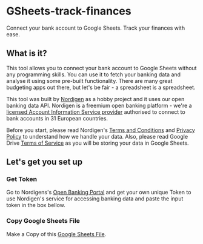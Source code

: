 # GSheets-track-finances

Connect your bank account to Google Sheets.
Track your finances with ease.

## What is it?

This tool allows you to connect your bank account to Google Sheets without any programming skills. You can use it to fetch your banking data and analyse it using some pre-built functionality. There are many great budgeting apps out there, but let's be fair - a spreadsheet is a spreadsheet.

This tool was built by [Nordigen](https://nordigen.com/) as a hobby project and it uses our open banking data API. Nordigen is a freemium open banking platform - we're a [licensed Account Information Service provider](https://www.fktk.lv/en/market/payment-service-providers/third-party-service-providers/ltd-nordigen-solutions/) authorised to connect to bank accounts in 31 European countries.

Before you start, please read Nordigen's [Terms and Conditions](https://nordigen.com/en/company/terms-and-conditions-end-user/) and [Privacy Policy](https://nordigen.com/en/company/privacy-policy-end-user/) to understand how we handle your data. Also, please read Google Drive [Terms of Service](https://support.google.com/drive/answer/2450387?hl=en) as you will be storing your data in Google Sheets.

## Let's get you set up

### Get Token

Go to Nordigens's [Open Banking Portal](https://ob.nordigen.com/) and get your own unique Token to use Nordigen's service for accessing banking data and paste the input token in the box bellow.

### Copy Google Sheets File

Make a Copy of this [Google Sheets File](https://docs.google.com/spreadsheets/d/1u9UgOnBb8fb_fdobJBE8QparO-UTX4eK2RRSnO-KhiE/edit#gid=0).
